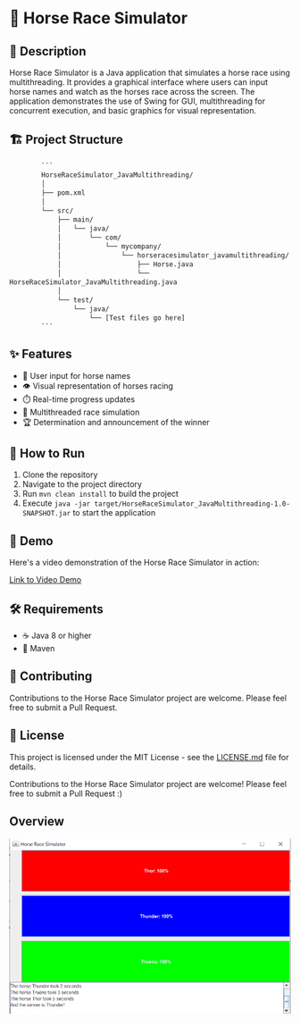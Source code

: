 # 🐎 Horse Race Simulator

## 📖 Description

Horse Race Simulator is a Java application that simulates a horse race using multithreading. It provides a graphical interface where users can input horse names and watch as the horses race across the screen. The application demonstrates the use of Swing for GUI, multithreading for concurrent execution, and basic graphics for visual representation.


## 🏗️ Project Structure

            ```
            HorseRaceSimulator_JavaMultithreading/
            │
            ├── pom.xml
            │
            └── src/
                ├── main/
                │   └── java/
                │       └── com/
                │           └── mycompany/
                │               └── horseracesimulator_javamultithreading/
                │                   ├── Horse.java
                │                   └── HorseRaceSimulator_JavaMultithreading.java
                │
                └── test/
                    └── java/
                        └── [Test files go here]
            ```

## ✨ Features

- 🎨 User input for horse names
- 👁️ Visual representation of horses racing
- ⏱️ Real-time progress updates
- 🧵 Multithreaded race simulation
- 🏆 Determination and announcement of the winner

## 🚀 How to Run

1. Clone the repository
2. Navigate to the project directory
3. Run `mvn clean install` to build the project
4. Execute `java -jar target/HorseRaceSimulator_JavaMultithreading-1.0-SNAPSHOT.jar` to start the application

## 🎥 Demo

Here's a video demonstration of the Horse Race Simulator in action:

[Link to Video Demo](https://github.com/Ornella-Gigante/HorseRaceSimulator_Multithreading/blob/main/horses.mp4)

## 🛠️ Requirements

- ☕ Java 8 or higher
- 🔧 Maven

## 🤝 Contributing

Contributions to the Horse Race Simulator project are welcome. Please feel free to submit a Pull Request.

## 📄 License

This project is licensed under the MIT License - see the [LICENSE.md](LICENSE.md) file for details.

Contributions to the Horse Race Simulator project are welcome!
Please feel free to submit a Pull Request :) 


## Overview 


![Horse Race Simulator Screenshot](https://github.com/Ornella-Gigante/HorseRaceSimulator_Multithreading/blob/main/horses_demo_screenshot.png)

